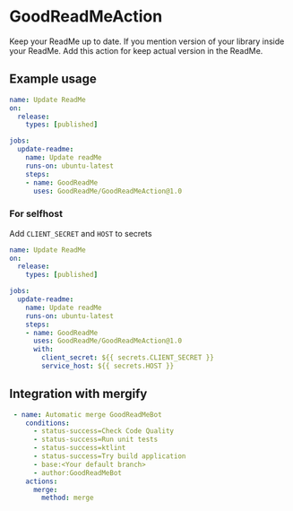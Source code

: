 # GoodReadMeAction

Keep your ReadMe up to date. If you mention version of your library inside your ReadMe. Add this action for keep actual version in the ReadMe.

## Example usage
```yaml
name: Update ReadMe
on:
  release:
    types: [published]

jobs:
  update-readme:
    name: Update readMe
    runs-on: ubuntu-latest
    steps:
    - name: GoodReadMe
      uses: GoodReadMe/GoodReadMeAction@1.0
```

### For selfhost
Add `CLIENT_SECRET` and `HOST` to secrets
```yaml
name: Update ReadMe
on:
  release:
    types: [published]

jobs:
  update-readme:
    name: Update readMe
    runs-on: ubuntu-latest
    steps:
    - name: GoodReadMe
      uses: GoodReadMe/GoodReadMeAction@1.0
      with:
        client_secret: ${{ secrets.CLIENT_SECRET }}
        service_host: ${{ secrets.HOST }}
```

## Integration with mergify
```yaml
 - name: Automatic merge GoodReadMeBot
    conditions:
      - status-success=Check Code Quality
      - status-success=Run unit tests
      - status-success=ktlint
      - status-success=Try build application
      - base:<Your default branch>
      - author:GoodReadMeBot
    actions:
      merge:
        method: merge
```
